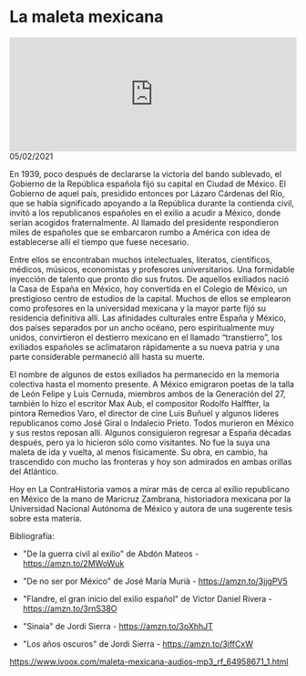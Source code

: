 # La maleta mexicana
<iframe id='audio_88903085' frameborder='0' allowfullscreen='' scrolling='no' height='200' style='width:100%;' src='https://www.ivoox.com/player_ej_64958671_6_1.html' loading='lazy'></iframe>05/02/2021

En 1939, poco después de declararse la victoria del bando sublevado, el Gobierno de la República española fijó su capital en Ciudad de México. El Gobierno de aquel país, presidido entonces por Lázaro Cárdenas del Río, que se había significado apoyando a la República durante la contienda civil, invitó a los republicanos españoles en el exilio a acudir a México, donde serían acogidos fraternalmente. Al llamado del presidente respondieron miles de españoles que se embarcaron rumbo a América con idea de establecerse allí el tiempo que fuese necesario.  

 Entre ellos se encontraban muchos intelectuales, literatos, científicos, médicos, músicos, economistas y profesores universitarios. Una formidable inyección de talento que pronto dio sus frutos. De aquellos exiliados nació la Casa de España en México, hoy convertida en el Colegio de México, un prestigioso centro de estudios de la capital. Muchos de ellos se emplearon como profesores en la universidad mexicana y la mayor parte fijó su residencia definitiva allí. Las afinidades culturales entre España y México, dos países separados por un ancho océano, pero espiritualmente muy unidos, convirtieron el destierro mexicano en el llamado “transtierro”, los exiliados españoles se aclimataron rápidamente a su nueva patria y una parte considerable permaneció allí hasta su muerte. 

 El nombre de algunos de estos exiliados ha permanecido en la memoria colectiva hasta el momento presente. A México emigraron poetas de la talla de León Felipe y Luis Cernuda, miembros ambos de la Generación del 27, también lo hizo el escritor Max Aub, el compositor Rodolfo Halffter, la pintora Remedios Varo, el director de cine Luis Buñuel y algunos líderes republicanos como José Giral o Indalecio Prieto. Todos murieron en México y sus restos reposan allí. Algunos consiguieron regresar a España décadas después, pero ya lo hicieron sólo como visitantes. No fue la suya una maleta de ida y vuelta, al menos físicamente. Su obra, en cambio, ha trascendido con mucho las fronteras y hoy son admirados en ambas orillas del Atlántico. 

 Hoy en La ContraHistoria vamos a mirar más de cerca al exilio republicano en México de la mano de Maricruz Zambrana, historiadora mexicana por la Universidad Nacional Autónoma de México y autora de una sugerente tesis sobre esta materia. 

 Bibliografía:

 - "De la guerra civil al exilio" de Abdón Mateos - https://amzn.to/2MWoWuk

 - "De no ser por México" de José María Murià - https://amzn.to/3jjgPV5

 - "Flandre, el gran inicio del exilio español" de Víctor Daniel Rivera - https://amzn.to/3rnS38O

 - "Sinaia" de Jordi Sierra - https://amzn.to/3oXhhJT

 - "Los años oscuros" de Jordi Sierra - https://amzn.to/3jffCxW 

 

https://www.ivoox.com/maleta-mexicana-audios-mp3_rf_64958671_1.html
